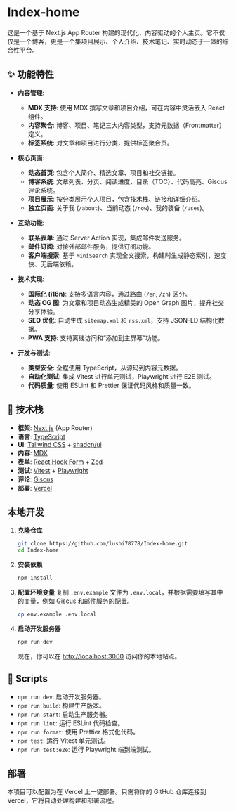 # Index-home

这是一个基于 Next.js App Router 构建的现代化、内容驱动的个人主页。它不仅仅是一个博客，更是一个集项目展示、个人介绍、技术笔记、实时动态于一体的综合性平台。


## ✨ 功能特性

- **内容管理**:
  - **MDX 支持**: 使用 MDX 撰写文章和项目介绍，可在内容中灵活嵌入 React 组件。
  - **内容聚合**: 博客、项目、笔记三大内容类型，支持元数据（Frontmatter）定义。
  - **标签系统**: 对文章和项目进行分类，提供标签聚合页。

- **核心页面**:
  - **动态首页**: 包含个人简介、精选文章、项目和社交链接。
  - **博客系统**: 文章列表、分页、阅读进度、目录（TOC）、代码高亮、Giscus 评论系统。
  - **项目展示**: 按分类展示个人项目，包含技术栈、链接和详细介绍。
  - **独立页面**: 关于我 (`/about`)、当前动态 (`/now`)、我的装备 (`/uses`)。

- **互动功能**:
  - **联系表单**: 通过 Server Action 实现，集成邮件发送服务。
  - **邮件订阅**: 对接外部邮件服务，提供订阅功能。
  - **客户端搜索**: 基于 `MiniSearch` 实现全文搜索，构建时生成静态索引，速度快、无后端依赖。

- **技术实现**:
  - **国际化 (i18n)**: 支持多语言内容，通过路由 (`/en`, `/zh`) 区分。
  - **动态 OG 图**: 为文章和项目动态生成精美的 Open Graph 图片，提升社交分享体验。
  - **SEO 优化**: 自动生成 `sitemap.xml` 和 `rss.xml`，支持 JSON-LD 结构化数据。
  - **PWA 支持**: 支持离线访问和“添加到主屏幕”功能。

- **开发与测试**:
  - **类型安全**: 全程使用 TypeScript，从源码到内容元数据。
  - **自动化测试**: 集成 Vitest 进行单元测试，Playwright 进行 E2E 测试。
  - **代码质量**: 使用 ESLint 和 Prettier 保证代码风格和质量一致。

## 🚀 技术栈

- **框架**: [Next.js](https://nextjs.org/) (App Router)
- **语言**: [TypeScript](https://www.typescriptlang.org/)
- **UI**: [Tailwind CSS](https://tailwindcss.com/) + [shadcn/ui](https://ui.shadcn.com/)
- **内容**: [MDX](https://mdxjs.com/)
- **表单**: [React Hook Form](https://react-hook-form.com/) + [Zod](https://zod.dev/)
- **测试**: [Vitest](https://vitest.dev/) + [Playwright](https://playwright.dev/)
- **评论**: [Giscus](https://giscus.app/)
- **部署**: [Vercel](https://vercel.com/)

## 本地开发

1.  **克隆仓库**
    ```bash
    git clone https://github.com/lushi78778/Index-home.git
    cd Index-home
    ```

2.  **安装依赖**
    ```bash
    npm install
    ```

3.  **配置环境变量**
    复制 `.env.example` 文件为 `.env.local`，并根据需要填写其中的变量，例如 Giscus 和邮件服务的配置。
    ```bash
    cp env.example .env.local
    ```

4.  **启动开发服务器**
    ```bash
    npm run dev
    ```
    现在，你可以在 [http://localhost:3000](http://localhost:3000) 访问你的本地站点。

## 📜 Scripts

- `npm run dev`: 启动开发服务器。
- `npm run build`: 构建生产版本。
- `npm run start`: 启动生产服务器。
- `npm run lint`: 运行 ESLint 代码检查。
- `npm run format`: 使用 Prettier 格式化代码。
- `npm test`: 运行 Vitest 单元测试。
- `npm run test:e2e`: 运行 Playwright 端到端测试。

## 部署

本项目可以配置为在 Vercel 上一键部署。只需将你的 GitHub 仓库连接到 Vercel，它将自动处理构建和部署流程。